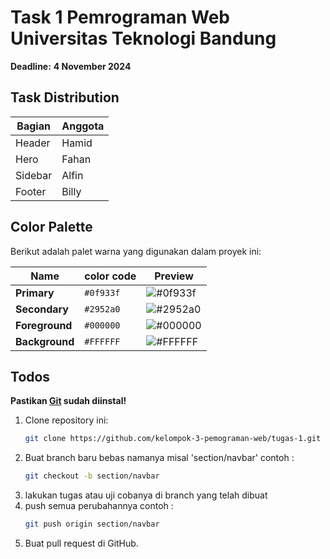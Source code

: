 # Task 1 Pemrograman Web Universitas Teknologi Bandung

**Deadline:** **4 November 2024**

## Task Distribution
| Bagian   | Anggota   |
|----------|-----------|
| Header   | Hamid     |
| Hero     | Fahan     |
| Sidebar   | Alfin     |
| Footer   | Billy     |

## Color Palette

Berikut adalah palet warna yang digunakan dalam proyek ini:

| Name      | color code | Preview  |
|-----------|------------|----------|
| **Primary**   | `#0f933f`  | ![#0f933f](https://via.placeholder.com/20/0f933f/000000?text=+)  |
| **Secondary** | `#2952a0`  | ![#2952a0](https://via.placeholder.com/20/2952a0/000000?text=+)  |
| **Foreground**| `#000000`  | ![#000000](https://via.placeholder.com/20/000000/FFFFFF?text=+)  |
| **Background**| `#FFFFFF`  | ![#FFFFFF](https://via.placeholder.com/20/FFFFFF/000000?text=+)  |

## Todos

**Pastikan [Git](https://git-scm.com/downloads) sudah diinstal!**

1. Clone repository ini:
    ```bash
    git clone https://github.com/kelompok-3-pemograman-web/tugas-1.git
    ```
2. Buat branch baru bebas namanya misal 'section/navbar'
    contoh :
    ```bash
    git checkout -b section/navbar
    ```
3. lakukan tugas atau uji cobanya di branch yang telah dibuat
4. push semua perubahannya
    contoh :
    ```bash
    git push origin section/navbar
    ``` 
5. Buat pull request di GitHub.
